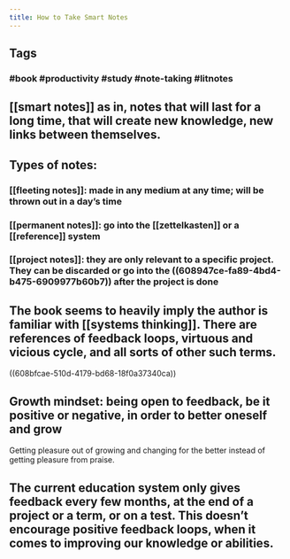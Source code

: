 ```yaml
---
title: How to Take Smart Notes
---
```


## Tags
### #book #productivity #study #note-taking #litnotes
## [[smart notes]] as in, notes that will last for a long time, that will create new knowledge, new links between themselves.
## Types of notes:
### [[fleeting notes]]: made in any medium at any time; will be thrown out in a day’s time
### [[permanent notes]]: go into the [[zettelkasten]] or a  [[reference]] system
### [[project notes]]: they are only relevant to a specific project. They can be discarded or go into the ((608947ce-fa89-4bd4-b475-6909977b60b7)) after the project is done
## The book seems to heavily imply the author is familiar with [[systems thinking]]. There are references of feedback loops, virtuous and vicious cycle, and all sorts of other such terms.
((608bfcae-510d-4179-bd68-18f0a37340ca))
## Growth mindset: being open to feedback, be it positive or negative, in order to better oneself and grow
Getting pleasure out of growing and changing for the better instead of getting pleasure from praise.
## The current education system only gives feedback every few months, at the end of a project or a term, or on a test. This doesn’t encourage positive feedback loops, when it comes to improving our knowledge or abilities.
##
